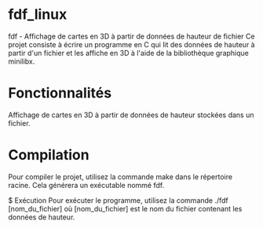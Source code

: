 # fdf_linux
fdf - Affichage de cartes en 3D à partir de données de hauteur de fichier
Ce projet consiste à écrire un programme en C qui lit des données de hauteur à partir d'un fichier et les affiche en 3D à l'aide de la bibliothèque graphique minilibx.

# Fonctionnalités
Affichage de cartes en 3D à partir de données de hauteur stockées dans un fichier.

# Compilation
Pour compiler le projet, utilisez la commande make dans le répertoire racine. Cela générera un exécutable nommé fdf.

$ Exécution
Pour exécuter le programme, utilisez la commande ./fdf [nom_du_fichier] où [nom_du_fichier] est le nom du fichier contenant les données de hauteur.
